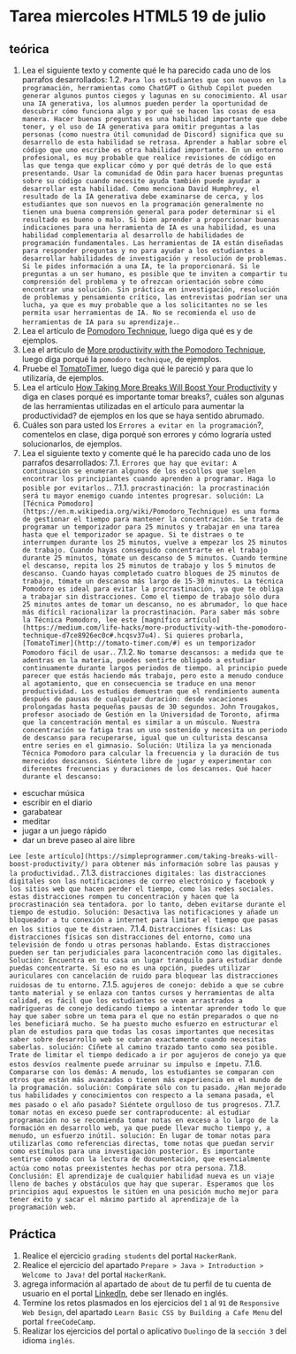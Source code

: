 # Tarea miercoles HTML5 19 de julio

## teórica

1. Lea el siguiente texto y comente qué le ha parecido cada uno de los parrafos desarrollados:
  1.2. `Para los estudiantes que son nuevos en la programación, herramientas como ChatGPT o Github Copilot pueden generar algunos puntos ciegos y lagunas en su conocimiento. Al usar una IA generativa, los alumnos pueden perder la oportunidad de descubrir cómo funciona algo y por qué se hacen las cosas de esa manera. Hacer buenas preguntas es una habilidad importante que debe tener, y el uso de IA generativa para omitir preguntas a las personas (como nuestra útil comunidad de Discord) significa que su desarrollo de esta habilidad se retrasa. Aprender a hablar sobre el código que uno escribe es otra habilidad importante. En un entorno profesional, es muy probable que realice revisiones de código en las que tenga que explicar cómo y por qué detrás de lo que está presentando. Usar la comunidad de Odin para hacer buenas preguntas sobre su código cuando necesite ayuda también puede ayudar a desarrollar esta habilidad. Como menciona David Humphrey, el resultado de la IA generativa debe examinarse de cerca, y los estudiantes que son nuevos en la programación generalmente no tienen una buena comprensión general para poder determinar si el resultado es bueno o malo. Si bien aprender a proporcionar buenas indicaciones para una herramienta de IA es una habilidad, es una habilidad complementaria al desarrollo de habilidades de programación fundamentales. Las herramientas de IA están diseñadas para responder preguntas y no para ayudar a los estudiantes a desarrollar habilidades de investigación y resolución de problemas. Si le pides información a una IA, te la proporcionará. Si le preguntas a un ser humano, es posible que te inviten a compartir tu comprensión del problema y te ofrezcan orientación sobre cómo encontrar una solución. Sin práctica en investigación, resolución de problemas y pensamiento crítico, las entrevistas podrían ser una lucha, ya que es muy probable que a los solicitantes no se les permita usar herramientas de IA. No se recomienda el uso de herramientas de IA para su aprendizaje.`.
2. Lea el artículo de [Pomodoro Technique](https://en.m.wikipedia.org/wiki/Pomodoro_Technique), luego diga qué es y de ejemplos.
3. Lea el artículo de [More productivity with the Pomodoro Technique](https://medium.com/life-hacks/more-productivity-with-the-pomodoro-technique-d7ce8926ec0c#.hcqsv37u4), luego diga porqué la `pomodoro technique`, de ejemplos.
4. Pruebe el [TomatoTimer](http://tomato-timer.com/#), luego diga qué le pareció y para que lo utilizaría, de ejemplos.
5. Lea el artículo [How Taking More Breaks Will Boost Your Productivity](https://simpleprogrammer.com/taking-breaks-will-boost-productivity/) y diga en clases porqué es importante tomar breaks?, cuáles son algunas de las herramientas utilizadas en el artículo para aumentar la productividad? de ejemplos en los que se haya sentido abrumado.
6. Cuáles son para usted los `Errores a evitar en la programación`?, comentelos en clase, diga porqué son errores y cómo lograría usted solucionarlos, de ejemplos.
7. Lea el siguiente texto y comente qué le ha parecido cada uno de los parrafos desarrollados:
  7.1. `Errores que hay que evitar: A continuación se enumeran algunos de los escollos que suelen encontrar los principiantes cuando aprenden a programar. Haga lo posible por evitarlos.`.
    7.1.1. `procrastinación: la procrastinación será tu mayor enemigo cuando intentes progresar. solución: La [Técnica Pomodoro](https://en.m.wikipedia.org/wiki/Pomodoro_Technique) es una forma de gestionar el tiempo para mantener la concentración. Se trata de programar un temporizador para 25 minutos y trabajar en una tarea hasta que el temporizador se apague. Si te distraes o te interrumpen durante los 25 minutos, vuelve a empezar los 25 minutos de trabajo. Cuando hayas conseguido concentrarte en el trabajo durante 25 minutos, tómate un descanso de 5 minutos. Cuando termine el descanso, repita los 25 minutos de trabajo y los 5 minutos de descanso. Cuando hayas completado cuatro bloques de 25 minutos de trabajo, tómate un descanso más largo de 15-30 minutos. La técnica Pomodoro es ideal para evitar la procrastinación, ya que te obliga a trabajar sin distracciones. Como el tiempo de trabajo sólo dura 25 minutos antes de tomar un descanso, no es abrumador, lo que hace más difícil racionalizar la procrastinación. Para saber más sobre la Técnica Pomodoro, lee este [magnífico artículo](https://medium.com/life-hacks/more-productivity-with-the-pomodoro-technique-d7ce8926ec0c#.hcqsv37u4). Si quieres probarla, [TomatoTimer](http://tomato-timer.com/#) es un temporizador Pomodoro fácil de usar.`.
    7.1.2. `No tomarse descansos: a medida que te adentras en la materia, puedes sentirte obligado a estudiar continuamente durante largos periodos de tiempo. al principio puede parecer que estás haciendo más trabajo, pero esto a menudo conduce al agotamiento, que en consecuencia se traduce en una menor productividad. Los estudios demuestran que el rendimiento aumenta después de pausas de cualquier duración: desde vacaciones prolongadas hasta pequeñas pausas de 30 segundos. John Trougakos, profesor asociado de Gestión en la Universidad de Toronto, afirma que la concentración mental es similar a un músculo. Nuestra concentración se fatiga tras un uso sostenido y necesita un periodo de descanso para recuperarse, igual que un culturista descansa entre series en el gimnasio. Solución: Utiliza la ya mencionada Técnica Pomodoro para calcular la frecuencia y la duración de tus merecidos descansos. Siéntete libre de jugar y experimentar con diferentes frecuencias y duraciones de los descansos. Qué hacer durante el descanso:`

- escuchar música
- escribir en el diario
- garabatear
- meditar
- jugar a un juego rápido
- dar un breve paseo al aire libre

`Lee [este artículo](https://simpleprogrammer.com/taking-breaks-will-boost-productivity/) para obtener más información sobre las pausas y la productividad.`.
    7.1.3. `distracciones digitales: las distracciones digitales son las notificaciones de correo electrónico y facebook y los sitios web que hacen perder el tiempo, como las redes sociales. estas distracciones rompen tu concentración y hacen que la procrastinación sea tentadora. por lo tanto, deben evitarse durante el tiempo de estudio. Solución: Desactiva las notificaciones y añade un bloqueador a tu conexión a internet para limitar el tiempo que pasas en los sitios que te distraen.`
    7.1.4. `Distracciones físicas: Las distracciones físicas son distracciones del entorno, como una televisión de fondo u otras personas hablando. Estas distracciones pueden ser tan perjudiciales para laconcentración como las digitales. Solución: Encuentra en tu casa un lugar tranquilo para estudiar donde puedas concentrarte. Si eso no es una opción, puedes utilizar auriculares con cancelación de ruido para bloquear las distracciones ruidosas de tu entorno.`
    7.1.5. `agujeros de conejo: debido a que se cubre tanto material y se enlaza con tantos cursos y herramientas de alta calidad, es fácil que los estudiantes se vean arrastrados a madrigueras de conejo dedicando tiempo a intentar aprender todo lo que hay que saber sobre un tema para el que no están preparados o que no les beneficiará mucho. Se ha puesto mucho esfuerzo en estructurar el plan de estudios para que todas las cosas importantes que necesitas saber sobre desarrollo web se cubran exactamente cuando necesitas saberlas. solución: Cíñete al camino trazado tanto como sea posible. Trate de limitar el tiempo dedicado a ir por agujeros de conejo ya que estos desvíos realmente puede arruinar su impulso e ímpetu.`
    7.1.6. `Compararse con los demás: A menudo, los estudiantes se comparan con otros que están más avanzados o tienen más experiencia en el mundo de la programación. solución: Compárate sólo con tu pasado. ¿Han mejorado tus habilidades y conocimientos con respecto a la semana pasada, el mes pasado o el año pasado? Siéntete orgulloso de tus progresos.`
    7.1.7. `tomar notas en exceso puede ser contraproducente: al estudiar programación no se recomienda tomar notas en exceso a lo largo de la formación en desarrollo web, ya que puede llevar mucho tiempo y, a menudo, un esfuerzo inútil. solución: En lugar de tomar notas para utilizarlas como referencias directas, tome notas que puedan servir como estímulos para una investigación posterior. Es importante sentirse cómodo con la lectura de documentación, que esencialmente actúa como notas preexistentes hechas por otra persona.`
    7.1.8. `Conclusión: El aprendizaje de cualquier habilidad nueva es un viaje lleno de baches y obstáculos que hay que superar. Esperamos que los principios aquí expuestos le sitúen en una posición mucho mejor para tener éxito y sacar el máximo partido al aprendizaje de la programación web.`

## Práctica

1. Realice el ejercicio `grading students` del portal `HackerRank`.
2. Realice el ejercicio del apartado `Prepare > Java > Introduction > Welcome to Java!` del portal `HackerRank`.
3. agrega información al apartado de `about` de tu perfil de tu cuenta de usuario en el portal [LinkedIn](https://www.linkedin.com/), debe ser llenado en inglés.
4. Termine los retos plasmados en los ejercicios del `1` al `91` de `Responsive Web Design`, del apartado `Learn Basic CSS by Building a Cafe Menu` del portal `freeCodeCamp`.
5. Realizar los ejercicios del portal o aplicativo `Duolingo` de la `sección 3` del idioma `inglés`.